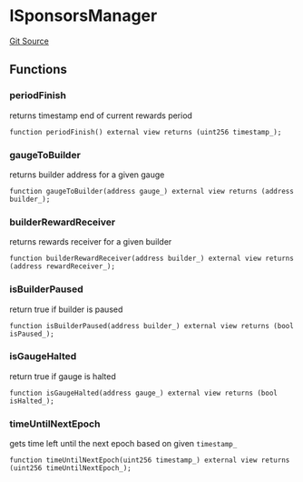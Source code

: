 # ISponsorsManager

[Git Source](https://github.com/rsksmart/collective-rewards-sc/blob/6055db6ff187da599d0ad220410df3adfbe4a79d/src/interfaces/ISponsorsManager.sol)

## Functions

### periodFinish

returns timestamp end of current rewards period

```solidity
function periodFinish() external view returns (uint256 timestamp_);
```

### gaugeToBuilder

returns builder address for a given gauge

```solidity
function gaugeToBuilder(address gauge_) external view returns (address builder_);
```

### builderRewardReceiver

returns rewards receiver for a given builder

```solidity
function builderRewardReceiver(address builder_) external view returns (address rewardReceiver_);
```

### isBuilderPaused

return true if builder is paused

```solidity
function isBuilderPaused(address builder_) external view returns (bool isPaused_);
```

### isGaugeHalted

return true if gauge is halted

```solidity
function isGaugeHalted(address gauge_) external view returns (bool isHalted_);
```

### timeUntilNextEpoch

gets time left until the next epoch based on given `timestamp_`

```solidity
function timeUntilNextEpoch(uint256 timestamp_) external view returns (uint256 timeUntilNextEpoch_);
```
